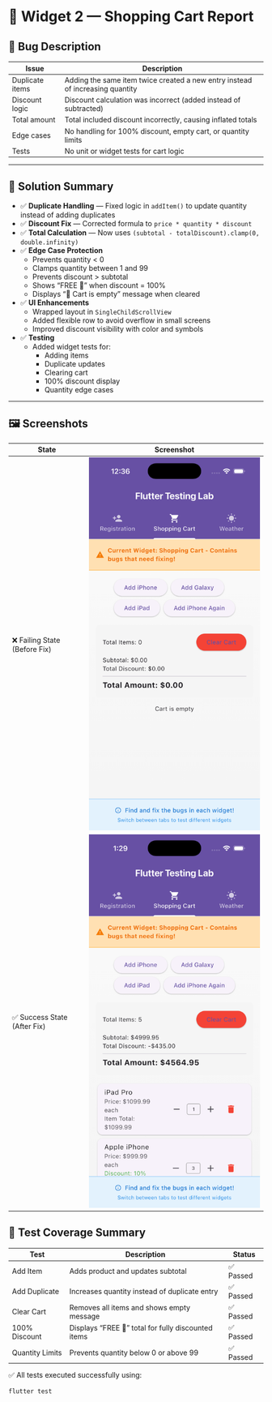 # 🛒 Widget 2 — Shopping Cart Report

## 🐞 Bug Description

| Issue | Description |
|--------|-------------|
| Duplicate items | Adding the same item twice created a new entry instead of increasing quantity |
| Discount logic | Discount calculation was incorrect (added instead of subtracted) |
| Total amount | Total included discount incorrectly, causing inflated totals |
| Edge cases | No handling for 100% discount, empty cart, or quantity limits |
| Tests | No unit or widget tests for cart logic |

---

## 🔧 Solution Summary

- ✅ **Duplicate Handling** — Fixed logic in `addItem()` to update quantity instead of adding duplicates  
- ✅ **Discount Fix** — Corrected formula to `price * quantity * discount`  
- ✅ **Total Calculation** — Now uses `(subtotal - totalDiscount).clamp(0, double.infinity)`  
- ✅ **Edge Case Protection**
  - Prevents quantity < 0
  - Clamps quantity between 1 and 99  
  - Prevents discount > subtotal  
  - Shows “FREE 🎉” when discount = 100%  
  - Displays “🛒 Cart is empty” message when cleared  
- ✅ **UI Enhancements**
  - Wrapped layout in `SingleChildScrollView`
  - Added flexible row to avoid overflow in small screens  
  - Improved discount visibility with color and symbols  
- ✅ **Testing**
  - Added widget tests for:
    - Adding items
    - Duplicate updates
    - Clearing cart
    - 100% discount display
    - Quantity edge cases

---

## 🖼️ Screenshots

| State | Screenshot |
|--------|-------------|
| ❌ Failing State (Before Fix) | ![Error Screenshot](../assets/screenshots/shopping_cart/error_cart_shopping.png) |
| ✅ Success State (After Fix) | ![Success Screenshot](../assets/screenshots/shopping_cart/success_cart_shopping.png) |

## 🧪 Test Coverage Summary

| Test | Description | Status |
|------|--------------|--------|
| Add Item | Adds product and updates subtotal | ✅ Passed |
| Add Duplicate | Increases quantity instead of duplicate entry | ✅ Passed |
| Clear Cart | Removes all items and shows empty message | ✅ Passed |
| 100% Discount | Displays “FREE 🎉” total for fully discounted items | ✅ Passed |
| Quantity Limits | Prevents quantity below 0 or above 99 | ✅ Passed |

✅ All tests executed successfully using:

```bash
flutter test
